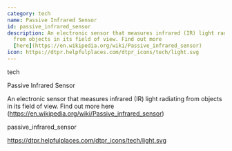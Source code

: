 ```yaml
---
category: tech
name: Passive Infrared Sensor
id: passive_infrared_sensor
description: An electronic sensor that measures infrared (IR) light radiating
  from objects in its field of view. Find out more
  [here](https://en.wikipedia.org/wiki/Passive_infrared_sensor)
icon: https://dtpr.helpfulplaces.com/dtpr_icons/tech/light.svg
---
```

tech

Passive Infrared Sensor

An electronic sensor that measures infrared (IR) light radiating from objects in its field of view. Find out more here (https://en.wikipedia.org/wiki/Passive_infrared_sensor)

passive_infrared_sensor

https://dtpr.helpfulplaces.com/dtpr_icons/tech/light.svg